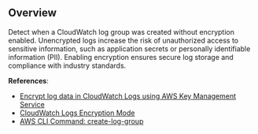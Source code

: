 ## Overview

Detect when a CloudWatch log group was created without encryption enabled. Unencrypted logs increase the risk of unauthorized access to sensitive information, such as application secrets or personally identifiable information (PII). Enabling encryption ensures secure log storage and compliance with industry standards.

**References**:
- [Encrypt log data in CloudWatch Logs using AWS Key Management Service](https://docs.aws.amazon.com/AmazonCloudWatch/latest/logs/encrypt-log-data-kms.html)
- [CloudWatch Logs Encryption Mode](https://www.trendmicro.com/cloudoneconformity/knowledge-base/aws/Glue/cloud-watch-logs-encryption-enabled.html)
- [AWS CLI Command: create-log-group](https://awscli.amazonaws.com/v2/documentation/api/latest/reference/logs/create-log-group.html)
